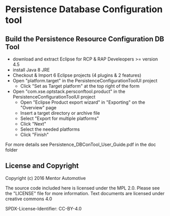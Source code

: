 # Persistence Database Configuration tool

## Build the Persistence Resource Configuration DB Tool
- download and extract Eclipse for RCP & RAP Develeopers >= version 4.5
- install Java 8 JRE
- Checkout & Import 6 Eclipse projects (4 plugins & 2 features)
- Open "platform.target" in the PersistenceConfigurationToolUI project
   - Click "Set as Target platform" at the top right of the form
- Open "com.xse.optstack.persconftool.product" in the PersistenceConfigurationToolUI project
   - Open "Eclipse Product export wizard" in "Exporting" on the "Overview" page
   - Insert a target directory or archive file
   - Select "Export for multiple platforms"
   - Click "Next"
   - Select the needed platforms
   - Click "Finish"

For more details see Persistence_DBConTool_User_Guide.pdf in the doc folder

## License and Copyright

Copyright (c) 2016 Mentor Automotive   

The source code included here is licensed under the MPL 2.0. Please see the "LICENSE" file for more information. 
Text documents are licensed under creative commons 4.0

SPDX-License-Identifier: CC-BY-4.0

